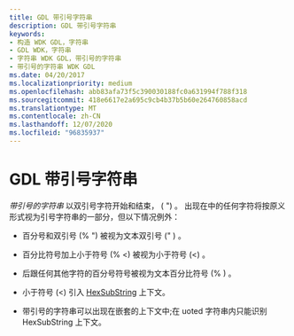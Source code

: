```yaml
---
title: GDL 带引号字符串
description: GDL 带引号字符串
keywords:
- 构造 WDK GDL，字符串
- GDL WDK，字符串
- 字符串 WDK GDL，带引号的字符串
- 带引号的字符串 WDK GDL
ms.date: 04/20/2017
ms.localizationpriority: medium
ms.openlocfilehash: abb83afa73f5c390030188fc0a631994f788f318
ms.sourcegitcommit: 418e6617e2a695c9cb4b37b5b60e264760858acd
ms.translationtype: MT
ms.contentlocale: zh-CN
ms.lasthandoff: 12/07/2020
ms.locfileid: "96835937"
---
```

# <a name="gdl-quoted-strings"></a>GDL 带引号字符串


*带引号的字符串* 以双引号字符开始和结束， ( ") 。 出现在中的任何字符将按原义形式视为引号字符串的一部分，但以下情况例外：

-   百分号和双引号 (% ") 被视为文本双引号 (" ) 。

-   百分比符号加上小于符号 (% &lt;) 被视为小于符号 (&lt;) 。

-   后跟任何其他字符的百分号符号被视为文本百分比符号 (% ) 。

-   小于符号 (&lt;) 引入 [HexSubString](gdl-hexsubstrings.md) 上下文。

-   带引号的字符串可以出现在嵌套的上下文中;在 uoted 字符串内只能识别 HexSubString 上下文。

 

 




